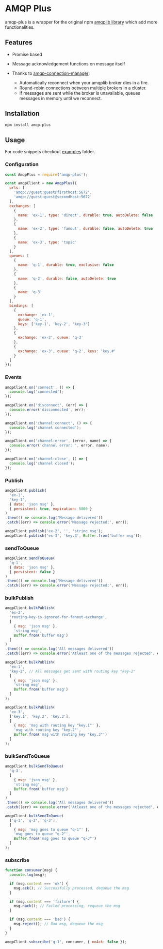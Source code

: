 # AMQP Plus

amqp-plus is a wrapper for the original npm [amqplib library](https://www.npmjs.com/package/amqplib) which add more functionalities.

## Features

* Promise based
* Message acknowledgement functions on message itself
* Thanks to [amqp-connection-manager](https://www.npmjs.com/package/amqp-connection-manager):

  * Automatically reconnect when your amqplib broker dies in a fire.
  * Round-robin connections between multiple brokers in a cluster.
  * If messages are sent while the broker is unavailable, queues messages in memory until we reconnect.

## Installation

```sh
npm install amqp-plus
```

## Usage
For code snippets checkout [examples](./examples) folder.

### Configuration

```js
const AmqpPlus = require('amqp-plus');

const amqpClient = new AmqpPlus({
  urls: [
    'amqp://guest:guest@firsthost:5672',
    'amqp://guest:guest@secondhost:5672'
  ],
  exchanges: [
    {
      name: 'ex-1', type: 'direct', durable: true, autoDelete: false
    },
    {
      name: 'ex-2', type: 'fanout', durable: false, autoDelete: true
    },
    {
      name: 'ex-3', type: 'topic'
    }
  ],
  queues: [
    {
      name: 'q-1', durable: true, exclusive: false
    },
    {
      name: 'q-2', durable: false, autoDelete: true
    },
    {
      name: 'q-3'
    }
  ],
  bindings: [
    {
      exchange: 'ex-1',
      queue: 'q-1',
      keys: ['key-1', 'key-2', 'key-3']
    },
    {
      exchange: 'ex-2', queue: 'q-3'
    },
    {
      exchange: 'ex-3', queue: 'q-2', keys: 'key.#'
    }
  ]
});
```

### Events

```js
amqpClient.on('connect', () => {
  console.log('connected');
});

amqpClient.on('disconnect', (err) => {
  console.error('disconnected', err);
});

amqpClient.on('channel:connect', () => {
  console.log('channel connected');
});

amqpClient.on('channel:error', (error, name) => {
  console.error('channel error: ', error, name);
});

amqpClient.on('channel:close', () => {
  console.log('channel closed');
});
```

### Publish

```js
amqpClient.publish(
  'ex-1',
  'key-1',
  { data: 'json msg' },
  { persistent: true, expiration: 5000 }
)
.then(() => console.log('Message delivered'))
.catch((err) => console.error('Message rejected:', err));

amqpClient.publish('ex-2', '', 'string msg');
amqpClient.publish('ex-3', 'key.3', Buffer.from('buffer msg'));
```

### sendToQueue

```js
amqpClient.sendToQueue(
  'q-1',
  { data: 'json msg' },
  { persistent: false }
)
.then(() => console.log('Message delivered'))
.catch((err) => console.error('Message rejected:', err));
```

### bulkPublish

```js
amqpClient.bulkPublish(
  'ex-2',
  'routing-key-is-ignored-for-fanout-exchange',
  [
    { msg: 'json msg' },
    'string msg',
    Buffer.from('buffer msg')
  ]
)
.then(() => console.log('All messages delivered'))
.catch((err) => console.error('Atleast one of the messages rejected', err));

amqpClient.bulkPublish(
  'ex-1',
  'key-2', // All messages get sent with routing key "key-2"
  [
    { msg: 'json msg' },
    'string msg',
    Buffer.from('buffer msg')
  ]
);

amqpClient.bulkPublish(
  'ex-3',
  ['key.1', 'key.2', 'key.3'],
  [
    { msg: 'msg with routing key "key.1"' },
    'msg with routing key "key.2"',
    Buffer.from('msg with routing key "key.3"')
  ]
);
```

### bulkSendToQueue

```js
amqpClient.bulkSendToQueue(
  'q-3', 
  [
    { msg: 'json msg' },
    'string msg',
    Buffer.from('buffer msg')
  ]
)
.then(() => console.log('All messages delivered'))
.catch((err) => console.error('Atleast one of the messages rejected', err));

amqpClient.bulkSendToQueue(
  ['q-1', 'q-2', 'q-3'],
  [
    { msg: 'msg goes to queue "q-1"' },
    'msg goes to queue "q-2"',
    Buffer.from('msg goes to queue "q-3"')
  ]
);
```

### subscribe

```js
function consumer(msg) {
  console.log(msg);

  if (msg.content === 'ok') {
    msg.ack(); // Successfully processed, dequeue the msg
  }

  if (msg.content === 'failure') {
    msg.nack(); // Failed processing, requeue the msg
  }

  if (msg.content === 'bad') {
    msg.reject(); // Bad msg, dequeue the msg
  }
}

amqpClient.subscribe('q-1', consumer, { noAck: false });
```